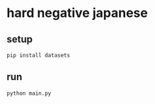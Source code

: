 # hard negative japanese

## setup

```shell
pip install datasets
```

## run

```shell
python main.py
```
